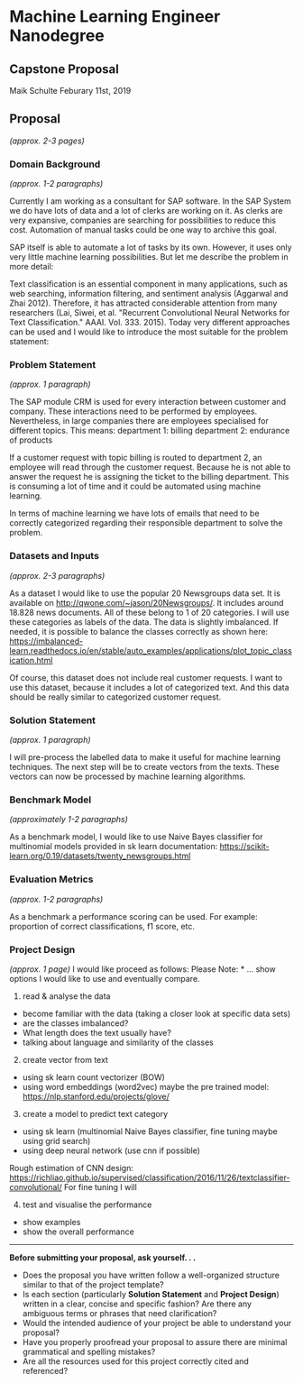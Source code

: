 # Machine Learning Engineer Nanodegree
## Capstone Proposal
Maik Schulte
Feburary 11st, 2019

## Proposal
_(approx. 2-3 pages)_

### Domain Background
_(approx. 1-2 paragraphs)_

Currently I am working as a consultant for SAP software. In the SAP System we do have lots of data and a lot of clerks are working on it. As clerks are very expansive, companies are searching for possibilities to reduce this cost. Automation of manual tasks could be one way to archive this goal.

SAP itself is able to automate a lot of tasks by its own. However, it uses only very little machine learning possibilities. But let me describe the problem in more detail:

Text classification is an essential component in many applications, such as web searching, information filtering, and sentiment analysis (Aggarwal and Zhai 2012). Therefore, it has attracted considerable attention from many researchers (Lai, Siwei, et al. "Recurrent Convolutional Neural Networks for Text Classification." AAAI. Vol. 333. 2015). Today very different approaches can be used and I would like to introduce the most suitable for the problem statement:

### Problem Statement
_(approx. 1 paragraph)_

The SAP module CRM is used for every interaction between customer and company. These interactions need to be performed by employees. Nevertheless, in large companies there are employees specialised for different topics. This means:
department 1: billing
department 2: endurance of products

If a customer request with topic billing is routed to department 2, an employee will read through the customer request. Because he is not able to answer the request he is assigning the ticket to the billing department. This is consuming a lot of time and it could be automated using machine learning.

In terms of machine learning we have lots of emails that need to be correctly categorized regarding their responsible department to solve the problem.

### Datasets and Inputs
_(approx. 2-3 paragraphs)_

As a dataset I would like to use the popular 20 Newsgroups data set. It is available on http://qwone.com/~jason/20Newsgroups/. It includes around 18.828 news documents. All of these belong to 1 of 20 categories. I will use these categories as labels of the data. The data is slightly imbalanced. If needed, it is possible to balance the classes correctly as shown here: https://imbalanced-learn.readthedocs.io/en/stable/auto_examples/applications/plot_topic_classication.html

Of course, this dataset does not include real customer requests. I want to use this dataset, because it includes a lot of categorized text. And this data should be really similar to categorized customer request.

### Solution Statement
_(approx. 1 paragraph)_

I will pre-process the labelled data to make it useful for machine learning techniques. The next step will be to create vectors from the texts. These vectors can now be processed by machine learning algorithms.

### Benchmark Model
_(approximately 1-2 paragraphs)_

As a benchmark model, I would like to use Naive Bayes classifier for multinomial models provided in sk learn documentation:
https://scikit-learn.org/0.19/datasets/twenty_newsgroups.html

### Evaluation Metrics
_(approx. 1-2 paragraphs)_

As a benchmark a performance scoring can be used. For example:
proportion of correct classifications,
f1 score,
etc.

### Project Design
_(approx. 1 page)_
I would like proceed as follows:
Please Note: * ... show options I would like to use and eventually compare.

1. read & analyse the data
  * become familiar with the data (taking a closer look at specific data sets)
  * are the classes imbalanced?
  * What length does the text usually have?
  * talking about language and similarity of the classes
  
2. create vector from text
  * using sk learn count vectorizer (BOW)
  * using word embeddings (word2vec) maybe the pre trained model: https://nlp.stanford.edu/projects/glove/
  
3. create a model to predict text category
  * using sk learn (multinomial Naive Bayes classifier, fine tuning maybe using grid search)
  * using deep neural network (use cnn if possible)
  
  Rough estimation of CNN design:
  https://richliao.github.io/supervised/classification/2016/11/26/textclassifier-convolutional/
  For fine tuning I will 
  
4. test and visualise the performance
  * show examples
  * show the overall performance

-----------

**Before submitting your proposal, ask yourself. . .**

- Does the proposal you have written follow a well-organized structure similar to that of the project template?
- Is each section (particularly **Solution Statement** and **Project Design**) written in a clear, concise and specific fashion? Are there any ambiguous terms or phrases that need clarification?
- Would the intended audience of your project be able to understand your proposal?
- Have you properly proofread your proposal to assure there are minimal grammatical and spelling mistakes?
- Are all the resources used for this project correctly cited and referenced?
